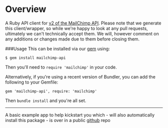 Overview
=============================================
A Ruby API client for [v2 of the MailChimp API](http://apidocs.mailchimp.com/api/2.0/). Please note that we generate this client/wrapper, so while we're happy to look at any pull requests, ultimately we can't technically accept them. We will, however comment on any additions or changes made due to them before closing them.


###Usage
This can be installed via our [gem](https://rubygems.org/gems/mailchimp-api) using:
```
$ gem install mailchimp-api
```
Then you'll need to `require 'mailchimp'` in your code.

Alternatively, if you're using a recent version of Bundler, you can add the following to your Gemfile:
```
gem 'mailchimp-api', require: 'mailchimp'
```
Then `bundle install` and you're all set.


---

A basic example app to help kickstart you which - will also automatically install this package - is over in a public [github](https://github.com/mailchimp/mcapi2-ruby-examples) repo


